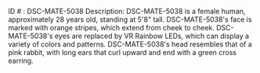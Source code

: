 ID # : DSC-MATE-5038
Description: DSC-MATE-5038 is a female human, approximately 28 years old, standing at 5'8" tall. DSC-MATE-5038's face is marked with orange stripes, which extend from cheek to cheek. DSC-MATE-5038's eyes are replaced by VR Rainbow LEDs, which can display a variety of colors and patterns. DSC-MATE-5038's head resembles that of a pink rabbit, with long ears that curl upward and end with a green cross earring.